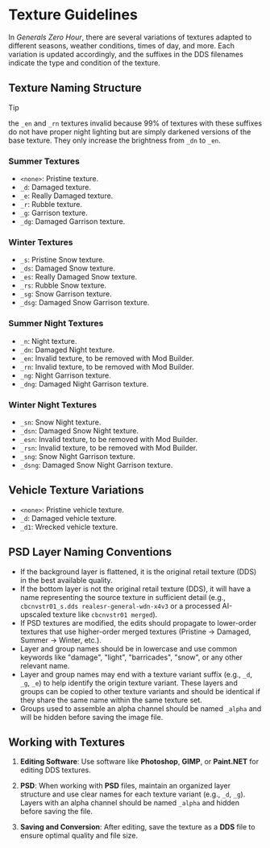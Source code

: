 # Texture Guidelines

In *Generals Zero Hour*, there are several variations of textures adapted to different seasons, weather conditions,
times of day, and more. Each variation is updated accordingly, and the suffixes in the DDS filenames indicate the type
and condition of the texture.

## Texture Naming Structure

>[!TIP]
> the `_en` and `_rn` textures invalid because 99% of textures with these suffixes do not have proper night lighting but are simply darkened versions of
> the base texture. They only increase the brightness from `_dn` to `_en`.

### Summer Textures

- `<none>`: Pristine texture.
- `_d`: Damaged texture.
- `_e`: Really Damaged texture.
- `_r`: Rubble texture.
- `_g`: Garrison texture.
- `_dg`: Damaged Garrison texture.

### Winter Textures

- `_s`: Pristine Snow texture.
- `_ds`: Damaged Snow texture.
- `_es`: Really Damaged Snow texture.
- `_rs`: Rubble Snow texture.
- `_sg`: Snow Garrison texture.
- `_dsg`: Damaged Snow Garrison texture.

### Summer Night Textures

- `_n`: Night texture.
- `_dn`: Damaged Night texture.
- `_en`: Invalid texture, to be removed with Mod Builder.
- `_rn`: Invalid texture, to be removed with Mod Builder.
- `_ng`: Night Garrison texture.
- `_dng`: Damaged Night Garrison texture.

### Winter Night Textures

- `_sn`: Snow Night texture.
- `_dsn`: Damaged Snow Night texture.
- `_esn`: Invalid texture, to be removed with Mod Builder.
- `_rsn`: Invalid texture, to be removed with Mod Builder.
- `_sng`: Snow Night Garrison texture.
- `_dsng`: Damaged Snow Night Garrison texture.

## Vehicle Texture Variations

- `<none>`: Pristine vehicle texture.
- `_d`: Damaged vehicle texture.
- `_d1`: Wrecked vehicle texture.

## PSD Layer Naming Conventions

- If the background layer is flattened, it is the original retail texture (DDS) in the best available quality.
- If the bottom layer is not the original retail texture (DDS), it will have a name representing the source texture in
  sufficient detail (e.g., `cbcnvstr01_s.dds realesr-general-wdn-x4v3` or a processed AI-upscaled texture like
  `cbcnvstr01 merged`).
- If PSD textures are modified, the edits should propagate to lower-order textures that use higher-order merged
  textures (Pristine → Damaged, Summer → Winter, etc.).
- Layer and group names should be in lowercase and use common keywords like "damage", "light", "barricades", "snow", or
  any other relevant name.
- Layer and group names may end with a texture variant suffix (e.g., `_d`, `_g`, `_e`) to help identify the origin
  texture variant. These layers and groups can be copied to other texture variants and should be identical if they share
  the same name within the same texture set.
- Groups used to assemble an alpha channel should be named `_alpha` and will be hidden before saving the image file.

## Working with Textures

1. **Editing Software**: Use software like **Photoshop**, **GIMP**, or **Paint.NET** for editing DDS
   textures.

2. **PSD**: When working with **PSD** files, maintain an organized layer structure and use clear names for each texture
   variant (e.g., `_d`, `_g`). Layers with an alpha channel should be named `_alpha` and hidden before saving the file.

3. **Saving and Conversion**: After editing, save the texture as a **DDS** file to ensure optimal quality and file size.
